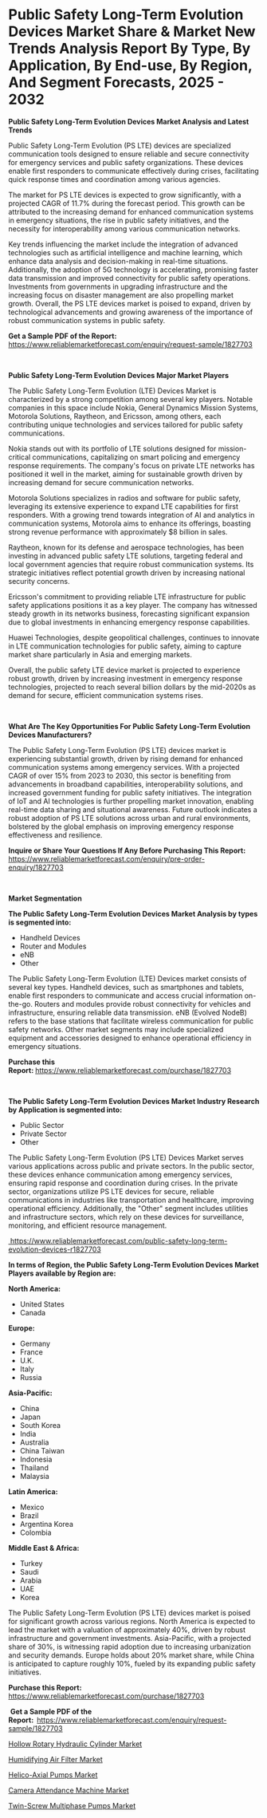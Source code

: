 <p><h1>Public Safety Long-Term Evolution Devices Market Share & Market New Trends Analysis Report By Type, By Application, By End-use, By Region, And Segment Forecasts, 2025 - 2032</h1></p><p><strong>Public Safety Long-Term Evolution Devices Market Analysis and Latest Trends</strong></p>
<p><p>Public Safety Long-Term Evolution (PS LTE) devices are specialized communication tools designed to ensure reliable and secure connectivity for emergency services and public safety organizations. These devices enable first responders to communicate effectively during crises, facilitating quick response times and coordination among various agencies. </p><p>The market for PS LTE devices is expected to grow significantly, with a projected CAGR of 11.7% during the forecast period. This growth can be attributed to the increasing demand for enhanced communication systems in emergency situations, the rise in public safety initiatives, and the necessity for interoperability among various communication networks. </p><p>Key trends influencing the market include the integration of advanced technologies such as artificial intelligence and machine learning, which enhance data analysis and decision-making in real-time situations. Additionally, the adoption of 5G technology is accelerating, promising faster data transmission and improved connectivity for public safety operations. Investments from governments in upgrading infrastructure and the increasing focus on disaster management are also propelling market growth. Overall, the PS LTE devices market is poised to expand, driven by technological advancements and growing awareness of the importance of robust communication systems in public safety.</p></p>
<p><strong>Get a Sample PDF of the Report:&nbsp;</strong> <a href="https://www.reliablemarketforecast.com/enquiry/request-sample/1827703?utm_campaign=1840&utm_medium=2&utm_source=Github&utm_content=ia&utm_term=12042025&utm_id=public-safety-long-term-evolution-devices">https://www.reliablemarketforecast.com/enquiry/request-sample/1827703</a></p>
<p>&nbsp;</p>
<p><strong>Public Safety Long-Term Evolution Devices Major Market Players</strong></p>
<p><p>The Public Safety Long-Term Evolution (LTE) Devices Market is characterized by a strong competition among several key players. Notable companies in this space include Nokia, General Dynamics Mission Systems, Motorola Solutions, Raytheon, and Ericsson, among others, each contributing unique technologies and services tailored for public safety communications.</p><p>Nokia stands out with its portfolio of LTE solutions designed for mission-critical communications, capitalizing on smart policing and emergency response requirements. The company's focus on private LTE networks has positioned it well in the market, aiming for sustainable growth driven by increasing demand for secure communication networks.</p><p>Motorola Solutions specializes in radios and software for public safety, leveraging its extensive experience to expand LTE capabilities for first responders. With a growing trend towards integration of AI and analytics in communication systems, Motorola aims to enhance its offerings, boasting strong revenue performance with approximately $8 billion in sales.</p><p>Raytheon, known for its defense and aerospace technologies, has been investing in advanced public safety LTE solutions, targeting federal and local government agencies that require robust communication systems. Its strategic initiatives reflect potential growth driven by increasing national security concerns.</p><p>Ericsson's commitment to providing reliable LTE infrastructure for public safety applications positions it as a key player. The company has witnessed steady growth in its networks business, forecasting significant expansion due to global investments in enhancing emergency response capabilities.</p><p>Huawei Technologies, despite geopolitical challenges, continues to innovate in LTE communication technologies for public safety, aiming to capture market share particularly in Asia and emerging markets.</p><p>Overall, the public safety LTE device market is projected to experience robust growth, driven by increasing investment in emergency response technologies, projected to reach several billion dollars by the mid-2020s as demand for secure, efficient communication systems rises.</p></p>
<p>&nbsp;</p>
<p><strong>What Are The Key Opportunities For Public Safety Long-Term Evolution Devices Manufacturers?</strong></p>
<p><p>The Public Safety Long-Term Evolution (PS LTE) devices market is experiencing substantial growth, driven by rising demand for enhanced communication systems among emergency services. With a projected CAGR of over 15% from 2023 to 2030, this sector is benefiting from advancements in broadband capabilities, interoperability solutions, and increased government funding for public safety initiatives. The integration of IoT and AI technologies is further propelling market innovation, enabling real-time data sharing and situational awareness. Future outlook indicates a robust adoption of PS LTE solutions across urban and rural environments, bolstered by the global emphasis on improving emergency response effectiveness and resilience.</p></p>
<p><strong>Inquire or Share Your Questions If Any Before Purchasing This Report:</strong> <a href="https://www.reliablemarketforecast.com/enquiry/pre-order-enquiry/1827703?utm_campaign=1840&utm_medium=2&utm_source=Github&utm_content=ia&utm_term=12042025&utm_id=public-safety-long-term-evolution-devices">https://www.reliablemarketforecast.com/enquiry/pre-order-enquiry/1827703</a></p>
<p>&nbsp;</p>
<p><strong>Market Segmentation</strong></p>
<p><strong>The Public Safety Long-Term Evolution Devices Market Analysis by types is segmented into:</strong></p>
<p><ul><li>Handheld Devices</li><li>Router and Modules</li><li>eNB</li><li>Other</li></ul></p>
<p><p>The Public Safety Long-Term Evolution (LTE) Devices market consists of several key types. Handheld devices, such as smartphones and tablets, enable first responders to communicate and access crucial information on-the-go. Routers and modules provide robust connectivity for vehicles and infrastructure, ensuring reliable data transmission. eNB (Evolved NodeB) refers to the base stations that facilitate wireless communication for public safety networks. Other market segments may include specialized equipment and accessories designed to enhance operational efficiency in emergency situations.</p></p>
<p><strong>Purchase this Report:&nbsp;</strong><a href="https://www.reliablemarketforecast.com/purchase/1827703?utm_campaign=1840&utm_medium=2&utm_source=Github&utm_content=ia&utm_term=12042025&utm_id=public-safety-long-term-evolution-devices">https://www.reliablemarketforecast.com/purchase/1827703</a></p>
<p>&nbsp;</p>
<p><strong>The Public Safety Long-Term Evolution Devices Market Industry Research by Application is segmented into:</strong></p>
<p><ul><li>Public Sector</li><li>Private Sector</li><li>Other</li></ul></p>
<p><p>The Public Safety Long-Term Evolution (PS LTE) Devices Market serves various applications across public and private sectors. In the public sector, these devices enhance communication among emergency services, ensuring rapid response and coordination during crises. In the private sector, organizations utilize PS LTE devices for secure, reliable communications in industries like transportation and healthcare, improving operational efficiency. Additionally, the "Other" segment includes utilities and infrastructure sectors, which rely on these devices for surveillance, monitoring, and efficient resource management.</p></p>
<p><a href="https://www.reliablemarketforecast.com/public-safety-long-term-evolution-devices-r1827703?utm_campaign=1840&utm_medium=2&utm_source=Github&utm_content=ia&utm_term=12042025&utm_id=public-safety-long-term-evolution-devices">&nbsp;https://www.reliablemarketforecast.com/public-safety-long-term-evolution-devices-r1827703</a></p>
<p><strong>In terms of Region, the Public Safety Long-Term Evolution Devices Market Players available by Region are:</strong></p>
<p>
    <p> <strong> North America: </strong>
        <ul>
            <li>United States</li>
            <li>Canada</li>
        </ul>
        </p> 
    <p> <strong> Europe: </strong>
        <ul>
            <li>Germany</li>
            <li>France</li>
            <li>U.K.</li>
            <li>Italy</li>
            <li>Russia</li>
        </ul>
        </p> 
    <p> <strong> Asia-Pacific: </strong>
        <ul>
            <li>China</li>
            <li>Japan</li>
            <li>South Korea</li>
            <li>India</li>
            <li>Australia</li>
            <li>China Taiwan</li>
            <li>Indonesia</li>
            <li>Thailand</li>
            <li>Malaysia</li>
        </ul>
        </p> 
    <p> <strong> Latin America: </strong>
        <ul>
            <li>Mexico</li>
            <li>Brazil</li>
            <li>Argentina Korea</li>
            <li>Colombia</li>
        </ul>
        </p> 
    <p> <strong> Middle East & Africa: </strong>
        <ul>
            <li>Turkey</li>
            <li>Saudi</li>
            <li>Arabia</li>
            <li>UAE</li>
            <li>Korea</li>
        </ul>
    </p>
    </p>
<p><p>The Public Safety Long-Term Evolution (PS LTE) devices market is poised for significant growth across various regions. North America is expected to lead the market with a valuation of approximately 40%, driven by robust infrastructure and government investments. Asia-Pacific, with a projected share of 30%, is witnessing rapid adoption due to increasing urbanization and security demands. Europe holds about 20% market share, while China is anticipated to capture roughly 10%, fueled by its expanding public safety initiatives.</p></p>
<p><strong>Purchase this Report: </strong><a href="https://www.reliablemarketforecast.com/purchase/1827703?utm_campaign=1840&utm_medium=2&utm_source=Github&utm_content=ia&utm_term=12042025&utm_id=public-safety-long-term-evolution-devices">https://www.reliablemarketforecast.com/purchase/1827703</a></p>
<p>&nbsp;<strong>Get a Sample PDF of the Report:&nbsp;&nbsp;</strong><a href="https://www.reliablemarketforecast.com/enquiry/request-sample/1827703?utm_campaign=1840&utm_medium=2&utm_source=Github&utm_content=ia&utm_term=12042025&utm_id=public-safety-long-term-evolution-devices">https://www.reliablemarketforecast.com/enquiry/request-sample/1827703</a></p>
<p><strong></strong></p>
<p><p><a href="https://github.com/shadnfamoza/Market-Research-Report-List-1/blob/main/hollow-rotary-hydraulic-cylinder-market.md?utm_campaign=1840&utm_medium=2&utm_source=Github&utm_content=ia&utm_term=12042025&utm_id=public-safety-long-term-evolution-devices">Hollow Rotary Hydraulic Cylinder Market</a></p><p><a href="https://github.com/micbotam/Market-Research-Report-List-1/blob/main/humidifying-air-filter-market.md?utm_campaign=1840&utm_medium=2&utm_source=Github&utm_content=ia&utm_term=12042025&utm_id=public-safety-long-term-evolution-devices">Humidifying Air Filter Market</a></p><p><a href="https://github.com/porstheftyux/Market-Research-Report-List-1/blob/main/helico-axial-pumps-market.md?utm_campaign=1840&utm_medium=2&utm_source=Github&utm_content=ia&utm_term=12042025&utm_id=public-safety-long-term-evolution-devices">Helico-Axial Pumps Market</a></p><p><a href="https://github.com/scaseiargas/Market-Research-Report-List-1/blob/main/camera-attendance-machine-market.md?utm_campaign=1840&utm_medium=2&utm_source=Github&utm_content=ia&utm_term=12042025&utm_id=public-safety-long-term-evolution-devices">Camera Attendance Machine Market</a></p><p><a href="https://github.com/samesdufloiw/Market-Research-Report-List-1/blob/main/twin-screw-multiphase-pumps-market.md?utm_campaign=1840&utm_medium=2&utm_source=Github&utm_content=ia&utm_term=12042025&utm_id=public-safety-long-term-evolution-devices">Twin-Screw Multiphase Pumps Market</a></p></p>
